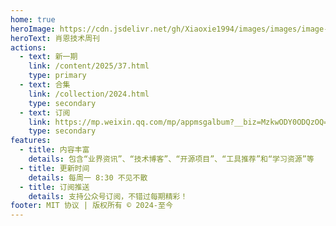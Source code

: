 ```yaml
---
home: true
heroImage: https://cdn.jsdelivr.net/gh/Xiaoxie1994/images/images/image-sjql.png
heroText: 肖恩技术周刊
actions:
  - text: 新一期
    link: /content/2025/37.html
    type: primary
  - text: 合集
    link: /collection/2024.html
    type: secondary 
  - text: 订阅
    link: https://mp.weixin.qq.com/mp/appmsgalbum?__biz=MzkwODY0ODQzOQ==&action=getalbum&album_id=3492416248238096386#wechat_redirect
    type: secondary
features:
  - title: 内容丰富
    details: 包含“业界资讯”、“技术博客”、“开源项目”、“工具推荐”和“学习资源”等
  - title: 更新时间
    details: 每周一 8:30 不见不散
  - title: 订阅推送
    details: 支持公众号订阅，不错过每期精彩！
footer: MIT 协议 | 版权所有 © 2024-至今
---
```

